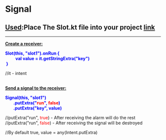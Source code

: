 # Signal





<h2><strong><span style="text-decoration: underline;">Used</span>:</strong>Place The Slot.kt file into your project <a href="https://github.com/dmitriy-deomin/Signal/blob/master/app/src/main/java/dmitriy/deomin/signal/Slot.kt">link</a></h2>
<hr />
<p><span style="text-decoration: underline;"><strong>Cre</strong></span><span style="text-decoration: underline;"><strong>ate a receiver:</strong></span></p>
<p><span style="color: #0000ff;"><span style="color: #0000ff;"><span style="color: #0000ff;"><span style="color: #0000ff;"><strong>Slot(this, "slot1").onRun {<br />&nbsp; &nbsp; &nbsp; &nbsp; &nbsp; val value = it.getStringExtra("key")<br />&nbsp;}</strong></span></span></span></span></p>
<p>//it - intent</p>
<p><br /><span style="text-decoration: underline;"><strong>Send a signal to the receiver:</strong></span></p>
<p><span style="color: #0000ff;"><strong>Signal(this, "slot1")</strong><br /><strong>&nbsp; &nbsp; &nbsp; &nbsp; .putExtra("<span style="color: #ff0000;">run</span>", <span style="color: #ff0000;">false</span>)</strong><br /><strong>&nbsp; &nbsp; &nbsp; &nbsp; .putExtra("key", value)</strong></span><span style="color: #0000ff;"><strong></strong></span></p>
<p>//putExtra("run", <span style="color: #ff0000;">true</span>) - After receiving the alarm will do the rest<br />//putExtra("run", <span style="color: #ff0000;">false</span>) - After receiving the signal will be destroyed</p>
<p>//By default true, value =&nbsp;any(Intent.putExtra)</p>
         
  
  
